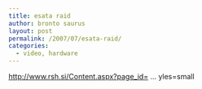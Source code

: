 ```yaml
---
title: esata raid
author: bronto saurus
layout: post
permalink: /2007/07/esata-raid/
categories:
  - video, hardware
---
```

<a href="http://www.rsh.si/Content.aspx?page_id=17&#038;styles=small" target="_blank" >http://www.rsh.si/Content.aspx?page_id= &#8230; yles=small</a>